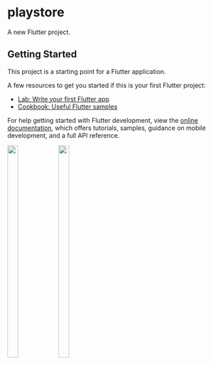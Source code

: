 # playstore

A new Flutter project.

## Getting Started

This project is a starting point for a Flutter application.

A few resources to get you started if this is your first Flutter project:

- [Lab: Write your first Flutter app](https://docs.flutter.dev/get-started/codelab)
- [Cookbook: Useful Flutter samples](https://docs.flutter.dev/cookbook)

For help getting started with Flutter development, view the
[online documentation](https://docs.flutter.dev/), which offers tutorials,
samples, guidance on mobile development, and a full API reference.
<p>
 <img src = "https://user-images.githubusercontent.com/115798958/226085310-f16e3504-9688-4afa-af8f-6cce22fd4916.png"width=22% height=35%>
 <img src = "https://user-images.githubusercontent.com/115798958/226085328-6a6f5485-5783-4970-ac38-9568099e450b.png"width=22% height=35%>
</p>

